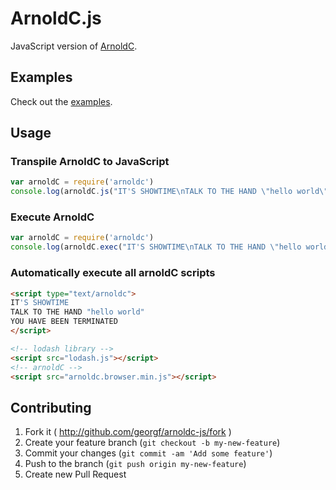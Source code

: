 # ArnoldC.js

JavaScript version of [ArnoldC](https://github.com/lhartikk/ArnoldC).

## Examples

Check out the [examples](examples).

## Usage

### Transpile ArnoldC to JavaScript

```javascript
var arnoldC = require('arnoldc')
console.log(arnoldC.js("IT'S SHOWTIME\nTALK TO THE HAND \"hello world\"\nYOU HAVE BEEN TERMINATED"))
```

### Execute ArnoldC

```javascript
var arnoldC = require('arnoldc')
console.log(arnoldC.exec("IT'S SHOWTIME\nTALK TO THE HAND \"hello world\"\nYOU HAVE BEEN TERMINATED"))
```

### Automatically execute all arnoldC scripts

```html
<script type="text/arnoldc">
IT'S SHOWTIME
TALK TO THE HAND "hello world"
YOU HAVE BEEN TERMINATED
</script>

<!-- lodash library -->
<script src="lodash.js"></script>
<!-- arnoldC -->
<script src="arnoldc.browser.min.js"></script>
```

## Contributing

1. Fork it ( http://github.com/georgf/arnoldc-js/fork )
2. Create your feature branch (`git checkout -b my-new-feature`)
3. Commit your changes (`git commit -am 'Add some feature'`)
4. Push to the branch (`git push origin my-new-feature`)
5. Create new Pull Request
